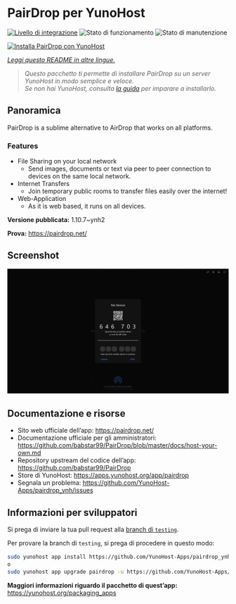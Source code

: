 <!--
N.B.: Questo README è stato automaticamente generato da <https://github.com/YunoHost/apps/tree/master/tools/readme_generator>
NON DEVE essere modificato manualmente.
-->

# PairDrop per YunoHost

[![Livello di integrazione](https://dash.yunohost.org/integration/pairdrop.svg)](https://dash.yunohost.org/appci/app/pairdrop) ![Stato di funzionamento](https://ci-apps.yunohost.org/ci/badges/pairdrop.status.svg) ![Stato di manutenzione](https://ci-apps.yunohost.org/ci/badges/pairdrop.maintain.svg)

[![Installa PairDrop con YunoHost](https://install-app.yunohost.org/install-with-yunohost.svg)](https://install-app.yunohost.org/?app=pairdrop)

*[Leggi questo README in altre lingue.](./ALL_README.md)*

> *Questo pacchetto ti permette di installare PairDrop su un server YunoHost in modo semplice e veloce.*  
> *Se non hai YunoHost, consulta [la guida](https://yunohost.org/install) per imparare a installarlo.*

## Panoramica

PairDrop is a sublime alternative to AirDrop that works on all platforms.

### Features

- File Sharing on your local network
	- Send images, documents or text via peer to peer connection to devices on the same local network.
- Internet Transfers
	- Join temporary public rooms to transfer files easily over the internet!
- Web-Application
	- As it is web based, it runs on all devices.


**Versione pubblicata:** 1.10.7~ynh2

**Prova:** <https://pairdrop.net/>

## Screenshot

![Screenshot di PairDrop](./doc/screenshots/pairdrop_screenshot_desktop.png)

## Documentazione e risorse

- Sito web ufficiale dell’app: <https://pairdrop.net/>
- Documentazione ufficiale per gli amministratori: <https://github.com/babstar99/PairDrop/blob/master/docs/host-your-own.md>
- Repository upstream del codice dell’app: <https://github.com/babstar99/PairDrop>
- Store di YunoHost: <https://apps.yunohost.org/app/pairdrop>
- Segnala un problema: <https://github.com/YunoHost-Apps/pairdrop_ynh/issues>

## Informazioni per sviluppatori

Si prega di inviare la tua pull request alla [branch di `testing`](https://github.com/YunoHost-Apps/pairdrop_ynh/tree/testing).

Per provare la branch di `testing`, si prega di procedere in questo modo:

```bash
sudo yunohost app install https://github.com/YunoHost-Apps/pairdrop_ynh/tree/testing --debug
o
sudo yunohost app upgrade pairdrop -u https://github.com/YunoHost-Apps/pairdrop_ynh/tree/testing --debug
```

**Maggiori informazioni riguardo il pacchetto di quest’app:** <https://yunohost.org/packaging_apps>
